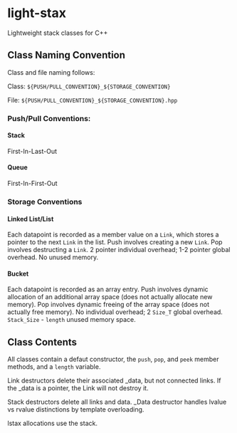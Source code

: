 # light-stax
Lightweight stack classes for C++

## Class Naming Convention
Class and file naming follows:

Class: ```${PUSH/PULL_CONVENTION}_${STORAGE_CONVENTION}```

File: ```${PUSH/PULL_CONVENTION}_${STORAGE_CONVENTION}.hpp```

### Push/Pull Conventions:
#### Stack
First-In-Last-Out
#### Queue
First-In-First-Out

### Storage Conventions
#### Linked List/List
Each datapoint is recorded as a member value on a ```Link```, which stores a pointer to the next ```Link``` in the list.
Push involves creating a new ```Link```.
Pop involves destructing a ```Link```.
2 pointer individual overhead; 1-2 pointer global overhead.
No unused memory.
#### Bucket
Each datapoint is recorded as an array entry.
Push involves dynamic allocation of an additional array space (does not actually allocate new memory).
Pop involves dynamic freeing of the array space (does not actually free memory).
No individual overhead; 2 ```Size_T``` global overhead.
```Stack_Size``` - ```length``` unused memory space.

## Class Contents
All classes contain a defaut constructor, the ```push```, ```pop```, and ```peek``` member methods, and a ```length``` variable.

Link destructors delete their associated _data, but not connected links. If the _data is a pointer, the Link will not destroy it.

Stack destructors delete all links and data. _Data destructor handles lvalue vs rvalue distinctions by template overloading.

lstax allocations use the stack.